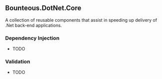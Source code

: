## Bounteous.DotNet.Core

A collection of reusable components that assist in speeding up delivery of .Net back-end applications.


### Dependency Injection

* TODO


### Validation

* TODO
